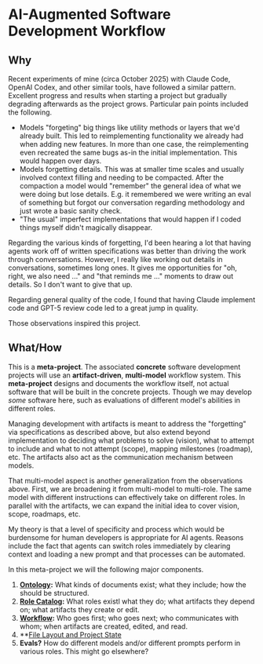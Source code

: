 # AI-Augmented Software Development Workflow

## Why

Recent experiments of mine (circa October 2025) with Claude Code, OpenAI Codex, and other similar tools, have followed a similar pattern.
Excellent progress and results when starting a project but gradually degrading afterwards as the project grows.
Particular pain points included the following.
- Models "forgeting" big things like utility methods or layers that we'd already built. This led to reimplementing functionality we already had when adding new features. In more than one case, the reimplementing even recreated the same bugs as-in the initial implementation. This would happen over days.
- Models forgetting details. This was at smaller time scales and usually involved context filling and needing to be compacted. After the compaction a model would "remember" the general idea of what we were doing but lose details. E.g. it remembered we were writing an eval of something but forgot our conversation regarding methodology and just wrote a basic sanity check.
- "The usual" imperfect implementations that would happen if I coded things myself didn't magically disappear.

Regarding the various kinds of forgetting, I'd been hearing a lot that having agents work off of written specifications was better than driving the work through conversations. However, I really like working out details in conversations, sometimes long ones. It gives me opportunities for "oh, right, we also need ..." and "that reminds me ..." moments to draw out details. So I don't want to give that up.

Regarding general quality of the code, I found that having Claude implement code and GPT-5 review code led to a great jump in quality. 

Those observations inspired this project.

## What/How

This is a **meta-project**.
The associated **concrete** software development projects will use an **artifact-driven**, **multi-model** workflow system.
This **meta-project** designs and documents the workflow itself, not actual software that will be built in the concrete projects.
Though we may develop _some_ software here, such as evaluations of different model's abilities in different roles.

Managing development with artifacts is meant to address the "forgetting" via specifications as described above, but also extend beyond implementation to deciding what problems to solve (vision), what to attempt to include and what to not attempt (scope), mapping milestones (roadmap), etc. The artifacts also act as the communication mechanism between models.

That multi-model aspect is another generalization from the observations above. First, we are broadening it from multi-model to multi-role.
The same model with different instructions can effectively take on different roles.
In parallel with the artifacts, we can expand the initial idea to cover vision, scope, roadmaps, etc.

My theory is that a level of specificity and process which would be burdensome for human developers is appropriate for AI agents.
Reasons include the fact that agents can switch roles immediately by clearing context and loading a new prompt and that processes can be automated.

In this meta-project we will the following major components.
1. **[Ontology](Workflow/Ontology.md):** What kinds of documents exist; what they include; how the should be structured.
2. **[Role Catalog](Workflow/RoleCatalog.md):** What roles existl what they do; what artifacts they depend on; what artifacts they create or edit.
3. **[Workflow](Workflow/Workflow.md):** Who goes first; who goes next; who communicates with whom; when artifacts are created, edited, and read.
4. **[File Layout and Project State](Workflow/LayoutAndState.md)
4. **Evals?** How do different models and/or different prompts perform in various roles. This might go elsewhere?